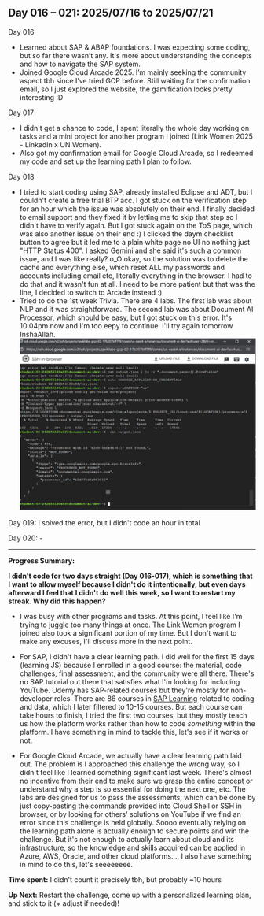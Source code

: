 ## Day 016 – 021: 2025/07/16 to 2025/07/21

Day 016

- Learned about SAP & ABAP foundations. I was expecting some coding, but so far there wasn’t any. It's more about understanding the concepts and how to navigate the SAP system.
- Joined Google Cloud Arcade 2025. I’m mainly seeking the community aspect tbh since I’ve tried GCP before. Still waiting for the confirmation email, so I just explored the website, the gamification looks pretty interesting :D

Day 017

- I didn't get a chance to code, I spent literally the whole day working on tasks and a mini project for another program I joined (Link Women 2025 - LinkedIn x UN Women).
- Also got my confirmation email for Google Cloud Arcade, so I redeemed my code and set up the learning path I plan to follow.

Day 018

- I tried to start coding using SAP, already installed Eclipse and ADT, but I couldn't create a free trial BTP acc. I got stuck on the verification step for an hour which the issue was absolutely on their end. I finally decided to email support and they fixed it by letting me to skip that step so I didn't have to verify again. But I got stuck again on the ToS page, which was also another issue on their end :) I clicked the daym checklist button to agree but it led me to a plain white page no UI no nothing just "HTTP Status 400". I asked Gemini and she said it's such a common issue, and I was like really? o_O okay, so the solution was to delete the cache and everything else, which reset ALL my passwords and accounts including email etc, literally everything in the browser. I had to do that and it wasn't fun at all. I need to be more patient but that was the line, I decided to switch to Arcade instead :)
- Tried to do the 1st week Trivia. There are 4 labs. The first lab was about NLP and it was straightforward. The second lab was about Document AI Processor, which should be easy, but I got stuck on this error. It's 10:04pm now and I'm too eepy to continue. I'll try again tomorrow InshaAllah. ![alt text](assets/day-018-error.png)

Day 019: I solved the error, but I didn't code an hour in total

Day 020: -

---

**Progress Summary:**

**I didn't code for two days straight (Day 016-017), which is something that I want to allow myself because I didn't do it intentionally, but even days afterward I feel that I didn't do well this week, so I want to restart my streak. Why did this happen?**

- I was busy with other programs and tasks. At this point, I feel like I'm trying to juggle too many things at once. The Link Women program I joined also took a significant portion of my time. But I don't want to make any excuses, I'll discuss more in the next point.

- For SAP, I didn't have a clear learning path. I did well for the first 15 days (learning JS) because I enrolled in a good course: the material, code challenges, final assessment, and the community were all there. There's no SAP tutorial out there that satisfies what I'm looking for including YouTube. Udemy has SAP-related courses but they're mostly for non-developer roles. There are 86 courses in [SAP Learning](https://learning.sap.com/courses?page=1&roles=data_analyst&roles=data_scientist&roles=developer) related to coding and data, which I later filtered to 10-15 courses. But each course can take hours to finish, I tried the first two courses, but they mostly teach us how the platform works rather than how to code _something_ within the platform. I have something in mind to tackle this, let's see if it works or not.

- For Google Cloud Arcade, we actually have a clear learning path laid out. The problem is I approached this challenge the wrong way, so I didn't feel like I learned something significant last week. There's almost no incentive from their end to make sure we grasp the entire concept or understand why a step is so essential for doing the next one, etc. The labs are designed for us to pass the assessments, which can be done by just copy-pasting the commands provided into Cloud Shell or SSH in browser, or by looking for others' solutions on YouTube if we find an error since this challenge is held globally. Soooo eventually relying on the learning path alone is actually enough to secure points and win the challenge. But it's not enough to actually learn about cloud and its infrastructure, so the knowledge and skills acquired can be applied in Azure, AWS, Oracle, and other cloud platforms..., I also have something in mind to do this, let's seeeeeeee.

**Time spent:** I didn't count it precisely tbh, but probably \~10 hours

**Up Next:** Restart the challenge, come up with a personalized learning plan, and stick to it (+ adjust if needed)!
